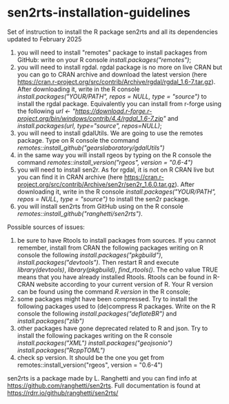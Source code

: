 # sen2rts-installation-guidelines
Set of instruction to install the R package sen2rts and all its dependencies updated to February 2025
1) you will need to install "remotes" package to install packages from GitHub: write on your R console *install.packages("remotes")*;
2) you will need to install rgdal. rgdal package is no more on live CRAN but you can go to CRAN archive and download the latest version (here https://cran.r-project.org/src/contrib/Archive/rgdal/rgdal_1.6-7.tar.gz). After downloading it, write in the R console *install.packages("YOUR/PATH", repos = NULL, type = "source")* to install the rgdal package. Equivalently you can install from r-forge using the following *url <- "https://download.r-forge.r-project.org/bin/windows/contrib/4.4/rgdal_1.6-7.zip"* and *install.packages(url, type="source", repos=NULL)*;
3) you will need to install gdalUtils. We are going to use the remotes package. Type on R console the command *remotes::install_github("gearslaboratory/gdalUtils")*
4) in the same way you will install rgeos by typing on the R console the command *remotes::install_version("rgeos", version = "0.6-4")*
5) you will need to install sen2r. As for rgdal, it is not on R CRAN live but you can find it in CRAN archive (here https://cran.r-project.org/src/contrib/Archive/sen2r/sen2r_1.6.0.tar.gz). After downloading it, write in the R console *install.packages("YOUR/PATH", repos = NULL, type = "source")* to install the sen2r package.
6) you will install sen2rts from GitHub using on the R console *remotes::install_github("ranghetti/sen2rts")*.

Possible sources of issues:
1) be sure to have Rtools to install packages from sources. If you cannot remember, install from CRAN the following packages writing on R console the following *install.packages("pkgbuild")*, *install.packages("devtools")*. Then restart R and execute *library(devtools)*, *library(pkgbuild)*, *find_rtools()*. The echo value TRUE means that you have already installed Rtools. Rtools can be found in R-CRAN website according to your current version of R. Your R version can be found using the command *R.version* in the R console;
2) some packages might have been compressed. Try to install the following packages used to (de)compress R packages. Write on the R console the following *install.packages("deflateBR")* and *install.packages("zlib")*
3) other packages have gone deprecated related to R and json. Try to install the following packages writing on the R console *install.packages("XML")* *install.packages("geojsonio")* *install.packages("RcppTOML")*
4) check sp version. It should be the one you get from remotes::install_version("rgeos", version = "0.6-4")

sen2rts is a package made by L. Ranghetti and you can find info at https://github.com/ranghetti/sen2rts. Full documentation is found at https://rdrr.io/github/ranghetti/sen2rts/
